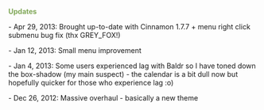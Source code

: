 <span style="color:#81a859;">**Updates**</span>

\- Apr 29, 2013: Brought up-to-date with Cinnamon 1.7.7 + menu right click submenu bug fix (thx GREY_FOX!)

\- Jan 12, 2013: Small menu improvement

\- Jan 4, 2013: Some users experienced lag with Baldr so I have toned down the box-shadow (my main suspect) - the calendar is a bit dull now but hopefully quicker for those who experience lag :o)

\- Dec 26, 2012: Massive overhaul - basically a new theme
